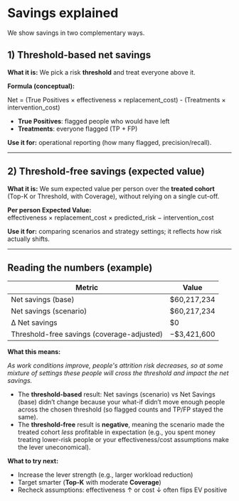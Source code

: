 # Savings explained

We show savings in two complementary ways.

## 1) Threshold-based net savings
**What it is:** We pick a risk **threshold** and treat everyone above it.

**Formula (conceptual):**  

Net = (True Positives × effectiveness × replacement_cost) - (Treatments × intervention_cost)

- **True Positives**: flagged people who would have left
- **Treatments**: everyone flagged (TP + FP)

**Use it for:** operational reporting (how many flagged, precision/recall).

---

## 2) Threshold-free savings (expected value)
**What it is:** We sum expected value per person over the **treated cohort** (Top-K or Threshold, with Coverage), without relying on a single cut-off.

**Per person Expected Value:**  
effectiveness × replacement_cost × predicted_risk − intervention_cost

**Use it for:** comparing scenarios and strategy settings; it reflects how risk actually shifts.

---

## Reading the numbers (example)

| Metric | Value | 
|--------|------|
| Net savings (base) | $60,217,234 |
| Net savings (scenario) | $60,217,234 | 
| Δ Net savings | $0 | 
| Threshold-free savings (coverage-adjusted) | −$3,421,600 |

**What this means:**

_As work conditions improve, people's attrition risk decreases, so at some mixture of settings these people will cross the threshold and impact the net savings._

- The **threshold-based** result: Net savings (scenario) vs Net Savings (base) didn’t change because your what-if didn’t move enough people across the chosen threshold (so flagged counts and TP/FP stayed the same). 
- The **threshold-free** result is **negative**, meaning the scenario made the treated cohort *less* profitable in expectation (e.g., you spent money treating lower-risk people or your effectiveness/cost assumptions make the lever uneconomical).

**What to try next:**
- Increase the lever strength (e.g., larger workload reduction)
- Target smarter (**Top-K** with moderate **Coverage**)
- Recheck assumptions: effectiveness ↑ or cost ↓ often flips EV positive